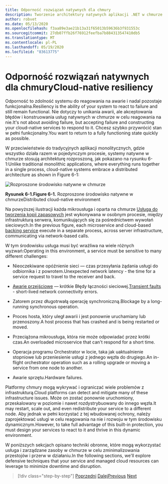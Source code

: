 ```yaml
---
title: Odporność rozwiązań natywnych dla chmury
description: Tworzenie architektury natywnych aplikacji .NET w chmurze dla platformy Azure | Natywna odporność w chmurze
author: robvet
ms.date: 05/13/2020
ms.openlocfilehash: f3aa89e3ae21b13a31f65013b59636b3f931553c
ms.sourcegitcommit: 27db07ffb26f76912feefba7b884313547410db5
ms.translationtype: MT
ms.contentlocale: pl-PL
ms.lasthandoff: 05/19/2020
ms.locfileid: "83613775"
---
```

# <a name="cloud-native-resiliency"></a><span data-ttu-id="61624-103">Odporność rozwiązań natywnych dla chmury</span><span class="sxs-lookup"><span data-stu-id="61624-103">Cloud-native resiliency</span></span>

<span data-ttu-id="61624-104">Odporność to zdolność systemu do reagowania na awarie i nadal pozostaje funkcjonalna.</span><span class="sxs-lookup"><span data-stu-id="61624-104">Resiliency is the ability of your system to react to failure and still remain functional.</span></span> <span data-ttu-id="61624-105">Nie dotyczy to unikania awarii, ale akceptowania błędów i konstruowania usług natywnych w chmurze w celu reagowania na nie.</span><span class="sxs-lookup"><span data-stu-id="61624-105">It's not about avoiding failure, but accepting failure and constructing your cloud-native services to respond to it.</span></span> <span data-ttu-id="61624-106">Chcesz szybko przywrócić stan w pełni funkcjonalny.</span><span class="sxs-lookup"><span data-stu-id="61624-106">You want to return to a fully functioning state quickly as possible.</span></span>

<span data-ttu-id="61624-107">W przeciwieństwie do tradycyjnych aplikacji monolitycznych, gdzie wszystko działa razem w pojedynczym procesie, systemy natywne w chmurze stosują architekturę rozproszoną, jak pokazano na rysunku 6-1:</span><span class="sxs-lookup"><span data-stu-id="61624-107">Unlike traditional monolithic applications, where everything runs together in a single process, cloud-native systems embrace a distributed architecture as shown in Figure 6-1:</span></span>

![Rozproszone środowisko natywne w chmurze](./media/distributed-cloud-native-environment.png)

<span data-ttu-id="61624-109">**Rysunek 6-1.**</span><span class="sxs-lookup"><span data-stu-id="61624-109">**Figure 6-1.**</span></span> <span data-ttu-id="61624-110">Rozproszone środowisko natywne w chmurze</span><span class="sxs-lookup"><span data-stu-id="61624-110">Distributed cloud-native environment</span></span>

<span data-ttu-id="61624-111">Na powyższej ilustracji każda mikrousługa i oparta na chmurze [Usługa do tworzenia kopii zapasowych](https://12factor.net/backing-services) jest wykonywana w osobnym procesie, między infrastrukturą serwera, komunikujących się za pośrednictwem wywołań sieciowych.</span><span class="sxs-lookup"><span data-stu-id="61624-111">In the previous figure, each microservice and cloud-based [backing service](https://12factor.net/backing-services) execute in a separate process, across server infrastructure, communicating via network-based calls.</span></span>

<span data-ttu-id="61624-112">W tym środowisku usługa musi być wrażliwa na wiele różnych wyzwań:</span><span class="sxs-lookup"><span data-stu-id="61624-112">Operating in this environment, a service must be sensitive to many different challenges:</span></span>

- <span data-ttu-id="61624-113">Nieoczekiwane opóźnienie sieci — czas przesyłania żądania usługi do odbiornika i z powrotem.</span><span class="sxs-lookup"><span data-stu-id="61624-113">Unexpected network latency - the time for a service request to travel to the receiver and back.</span></span>

- <span data-ttu-id="61624-114">[Awarie przejściowe](https://docs.microsoft.com/azure/architecture/best-practices/transient-faults) — krótkie Błędy łączności sieciowej.</span><span class="sxs-lookup"><span data-stu-id="61624-114">[Transient faults](https://docs.microsoft.com/azure/architecture/best-practices/transient-faults) - short-lived network connectivity errors.</span></span>

- <span data-ttu-id="61624-115">Zatorem przez długotrwałą operację synchroniczną.</span><span class="sxs-lookup"><span data-stu-id="61624-115">Blockage by a long-running synchronous operation.</span></span>

- <span data-ttu-id="61624-116">Proces hosta, który uległ awarii i jest ponownie uruchamiany lub przenoszony.</span><span class="sxs-lookup"><span data-stu-id="61624-116">A host process that has crashed and is being restarted or moved.</span></span>

- <span data-ttu-id="61624-117">Przeciążona mikrousługa, która nie może odpowiadać przez krótki czas.</span><span class="sxs-lookup"><span data-stu-id="61624-117">An overloaded microservice that can't respond for a short time.</span></span>

- <span data-ttu-id="61624-118">Operacja programu Orchestrator w locie, taka jak uaktualnienie stopniowe lub przeniesienie usługi z jednego węzła do drugiego.</span><span class="sxs-lookup"><span data-stu-id="61624-118">An in-flight orchestrator operation such as a rolling upgrade or moving a service from one node to another.</span></span>

- <span data-ttu-id="61624-119">Awarie sprzętu.</span><span class="sxs-lookup"><span data-stu-id="61624-119">Hardware failures.</span></span>

<span data-ttu-id="61624-120">Platformy chmury mogą wykrywać i ograniczać wiele problemów z infrastrukturą.</span><span class="sxs-lookup"><span data-stu-id="61624-120">Cloud platforms can detect and mitigate many of these infrastructure issues.</span></span> <span data-ttu-id="61624-121">Może on zostać ponownie uruchomiony, przeskalowany w poziomie i nawet rozdystrybuowany do innego węzła.</span><span class="sxs-lookup"><span data-stu-id="61624-121">It may restart, scale out, and even redistribute your service to a different node.</span></span>  <span data-ttu-id="61624-122">Aby jednak w pełni korzystać z tej wbudowanej ochrony, należy zaprojektować usługi w celu reagowania na nie i rozwoju w tym środowisku dynamicznym.</span><span class="sxs-lookup"><span data-stu-id="61624-122">However, to take full advantage of this built-in protection, you must design your services to react to it and thrive in this dynamic environment.</span></span>

<span data-ttu-id="61624-123">W poniższych sekcjach opisano techniki obronne, które mogą wykorzystać usługa i zarządzane zasoby w chmurze w celu zminimalizowania przestojów i przerw w działaniu.</span><span class="sxs-lookup"><span data-stu-id="61624-123">In the following sections, we'll explore defensive techniques that your service and managed cloud resources can leverage to minimize downtime and disruption.</span></span>

>[!div class="step-by-step"]
><span data-ttu-id="61624-124">[Poprzedni](elastic-search-in-azure.md) 
> [Dalej](application-resiliency-patterns.md)</span><span class="sxs-lookup"><span data-stu-id="61624-124">[Previous](elastic-search-in-azure.md)
[Next](application-resiliency-patterns.md)</span></span>
